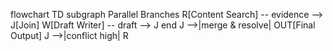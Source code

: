 flowchart TD
  subgraph Parallel Branches
    R[Content Search] -- evidence --> J[Join]
    W[Draft Writer] -- draft --> J
  end
  J -->|merge & resolve| OUT[Final Output]
  J -->|conflict high| R
